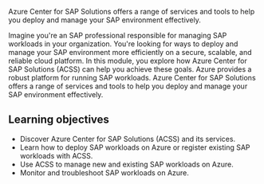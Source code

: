 Azure Center for SAP Solutions offers a range of services and tools to help you deploy and manage your SAP environment effectively.

Imagine you're an SAP professional responsible for managing SAP workloads in your organization. You're looking for ways to deploy and manage your SAP environment more efficiently on a secure, scalable, and reliable cloud platform. In this module, you explore how Azure Center for SAP Solutions (ACSS) can help you achieve these goals. Azure provides a robust platform for running SAP workloads. Azure Center for SAP Solutions offers a range of services and tools to help you deploy and manage your SAP environment effectively.

## Learning objectives

- Discover Azure Center for SAP Solutions (ACSS) and its services.
- Learn how to deploy SAP workloads on Azure or register existing SAP workloads with ACSS.
- Use ACSS to manage new and existing SAP workloads on Azure.
- Monitor and troubleshoot SAP workloads on Azure.
